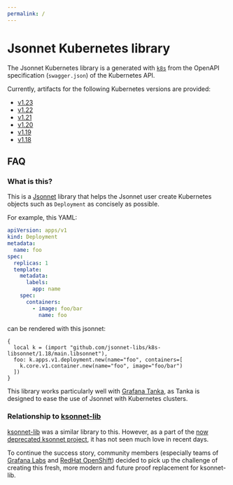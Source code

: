 ```yaml
---
permalink: /
---
```


# Jsonnet Kubernetes library

The Jsonnet Kubernetes library is a generated with
[`k8s`](https://github.com/jsonnet-libs/k8s) from the OpenAPI specification
(`swagger.json`) of the Kubernetes API.

Currently, artifacts for the following Kubernetes versions are provided:

- [v1.23](1.23/README.md)
- [v1.22](1.22/README.md)
- [v1.21](1.21/README.md)
- [v1.20](1.20/README.md)
- [v1.19](1.19/README.md)
- [v1.18](1.18/README.md)

## FAQ

### What is this?

This is a [Jsonnet](https://jsonnet.org) library that helps the Jsonnet user
create Kubernetes objects such as `Deployment` as concisely as possible.

For example, this YAML:

```yaml
apiVersion: apps/v1
kind: Deployment
metadata:
  name: foo
spec:
  replicas: 1
  template:
    metadata:
      labels:
        app: name
    spec:
      containers:
        - image: foo/bar
          name: foo
```

can be rendered with this jsonnet:

```jsonnet
{
  local k = (import "github.com/jsonnet-libs/k8s-libsonnet/1.18/main.libsonnet"),
  foo: k.apps.v1.deployment.new(name="foo", containers=[
    k.core.v1.container.new(name="foo", image="foo/bar")
  ])
}
```

This library works particularly well with [Grafana Tanka](https://tanka.dev), as Tanka is
designed to ease the use of Jsonnet with Kubernetes clusters.

### Relationship to [ksonnet-lib](https://github.com/ksonnet/ksonnet-lib)

[ksonnet-lib](https://github.com/ksonnet/ksonnet-lib) was a similar library to this. However,
as a part of the [now deprecated ksonnet project](https://github.com/ksonnet/ksonnet#ksonnet),
it has not seen much love in recent days.

To continue the success story, community members (especially teams of [Grafana
Labs](https://grafana.com) and [RedHat OpenShift](https://www.openshift.com/)) decided to
pick up the challenge of creating this fresh, more modern and future proof replacement for
ksonnet-lib.
